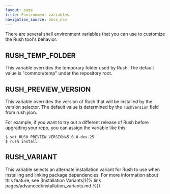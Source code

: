 ```yaml
---
layout: page
title: Environment variables
navigation_source: docs_nav
---
```


There are several shell environment variables that you can use to customize the Rush tool's behavior.

## RUSH_TEMP_FOLDER

This variable overrides the temporary folder used by Rush.  The default value is "common/temp" under the
repository root.

## RUSH_PREVIEW_VERSION

This variable overrides the version of Rush that will be installed by the version selector.  The default value
is determined by the `rushVersion` field from rush.json.

For example, if you want to try out a different release of Rush before upgrading your repo, you can assign
the variable like this:

```shell
$ set RUSH_PREVIEW_VERSION=5.0.0-dev.25
$ rush install
```

## RUSH_VARIANT

This variable selects an alternate installation variant for Rush to use when installing and linking
package dependencies.  For more information about this feature, see
[Installation Variants]({% link pages/advanced/installation_variants.md %}).
